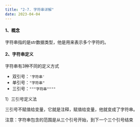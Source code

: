 ```yaml
---
title: "2-7. 字符串详解"
date: 2023-04-04
---
```

#### 1、概念
字符串指的是str数据类型，他是用来表示多个字符的。

#### 2、字符串定义
字符串有3种不同的定义方式
- 双引号：`'字符串'`
- 单引号：`"字符串"`
- 三引号：`"""字符串""""`

1）三引号定义法  

三引号不赋值给变量，它就是注释，赋值给变量，他就变成了字符串。  

注意：字符串包含的范围是从三个引号开始，到下一个三个引号结束